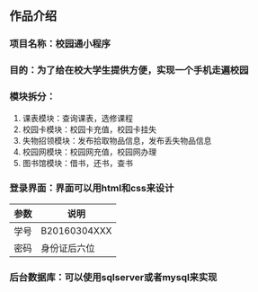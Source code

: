 ##  作品介绍 ##
### 项目名称：校园通小程序 ###
### 目的：为了给在校大学生提供方便，实现一个手机走遍校园 ###
### 模块拆分： ###
1. 课表模块：查询课表，选修课程
2. 校园卡模块：校园卡充值，校园卡挂失
3. 失物招领模块：发布拾取物品信息，发布丢失物品信息
4. 校园网模块：校园网充值，校园网办理
5. 图书馆模块：借书，还书，查书

### 登录界面：界面可以用html和css来设计 ###

| 参数 | 说明 |
| ------ | ------ |
| 学号 | B20160304XXX |
| 密码 |身份证后六位|



### 后台数据库：可以使用sqlserver或者mysql来实现 ###
